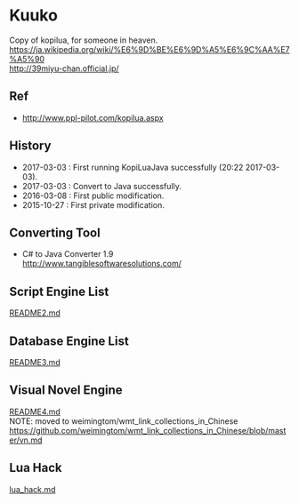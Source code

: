 # Kuuko
Copy of kopilua, for someone in heaven.  
https://ja.wikipedia.org/wiki/%E6%9D%BE%E6%9D%A5%E6%9C%AA%E7%A5%90  
http://39miyu-chan.official.jp/  

## Ref  
* http://www.ppl-pilot.com/kopilua.aspx  

## History  
* 2017-03-03 : First running KopiLuaJava successfully (20:22 2017-03-03).  
* 2017-03-03 : Convert to Java successfully.  
* 2016-03-08 : First public modification.  
* 2015-10-27 : First private modification.  

## Converting Tool  
* C# to Java Converter 1.9  
http://www.tangiblesoftwaresolutions.com/  

## Script Engine List    
[README2.md](README2.md)  

## Database Engine List  
[README3.md](README3.md)  

## Visual Novel Engine  
[README4.md](README4.md)  
NOTE: moved to weimingtom/wmt_link_collections_in_Chinese  
https://github.com/weimingtom/wmt_link_collections_in_Chinese/blob/master/vn.md  

## Lua Hack     
[lua_hack.md](lua_hack.md)  
